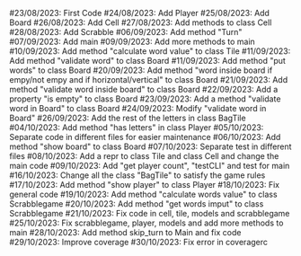 #23/08/2023: First Code
#24/08/2023: Add Player
#25/08/2023: Add Board
#26/08/2023: Add Cell
#27/08/2023: Add methods to class Cell
#28/08/2023: Add Scrabble
#06/09/2023: Add method "Turn"
#07/09/2023: Add main
#09/09/2023: Add more methods to main
#10/09/2023: Add method "calculate word value" to class Tile
#11/09/2023: Add method "validate word" to class Board
#11/09/2023: Add method "put words" to class Board
#20/09/2023: Add method "word inside board if empy/not empy and if horizontal/vertical" to class Board 
#21/09/2023: Add method "validate word inside board" to class Board
#22/09/2023: Add a property "is empty" to class Board
#23/09/2023: Add a method "validate word in Board" to class Board
#24/09/2023: Modify "validate word in Board" 
#26/09/2023: Add the rest of the letters in class BagTile
#04/10/2023: Add  method "has letters" in class Player
#05/10/2023: Separate code in different files for easier maintenance 
#06/10/2023: Add method "show board" to class Board
#07/10/2023: Separate test in different files 
#08/10/2023: Add a repr to class Tile and class Cell and change the main code
#09/10/2023: Add "get player count", "testCLI" and test for main
#16/10/2023: Change all the class "BagTile" to satisfy the game rules 
#17/10/2023: Add method "show player" to class Player
#18/10/2023: Fix general code 
#19/10/2023: Add method "calculate words value" to class Scrabblegame
#20/10/2023: Add method "get words imput" to class Scrabblegame
#21/10/2023: Fix code in cell, tile, models and scrabblegame
#25/10/2023: Fix scrabblegame, player, models and add more methods to main
#28/10/2023: Add method skip_turn to Main and fix code 
#29/10/2023: Improve coverage
#30/10/2023: Fix error in coveragerc